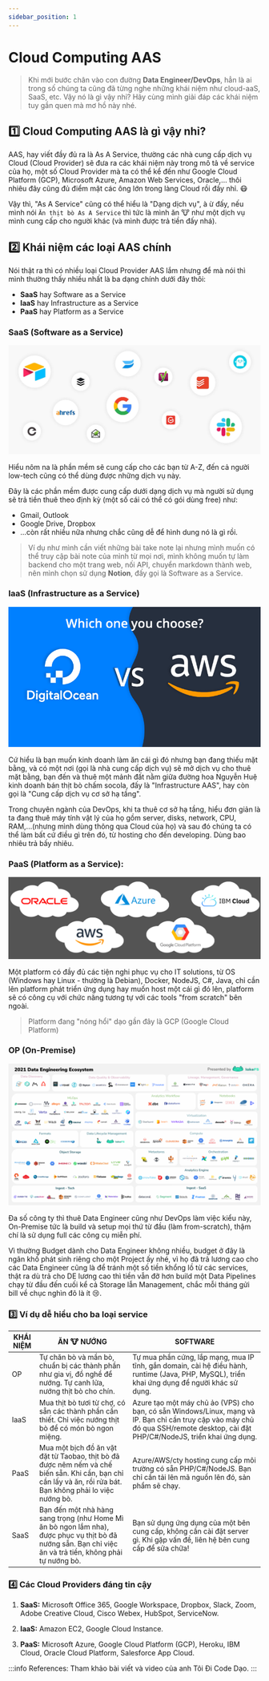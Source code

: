 ```yaml
---
sidebar_position: 1
---
```


# Cloud Computing AAS

> Khi mới bước chân vào con đường **Data Engineer/DevOps**, hẳn là ai trong số chúng ta cũng đã từng nghe những khái niệm như cloud-aaS, SaaS, etc. Vậy nó là gì vậy nhỉ? Hãy cùng mình giải đáp các khái niệm tuy gần quen mà mơ hồ này nhé.

## :one: Cloud Computing AAS là gì vậy nhỉ?

AAS, hay viết đầy đủ ra là As A Service, thường các nhà cung cấp dịch vụ Cloud (Cloud Provider) sẽ đưa ra các khái niệm này trong mô tả về service của họ, một số Cloud Provider mà ta có thể kể đến như Google Cloud Platform (GCP), Microsoft Azure, Amazon Web Services, Oracle,... thôi nhiêu đây cũng đủ điểm mặt các ông lớn trong làng Cloud rồi đấy nhỉ. :mask:

Vậy thì, "As A Service" cũng có thể hiểu là "Dạng dịch vụ", à ừ đấy, nếu mình nói `Ăn thịt bò As A Service` thì tức là mình ăn :cow: như một dịch vụ mình cung cấp cho người khác (và mình được trả tiền đấy nhá).

## :two: Khái niệm các loại AAS chính
Nói thật ra thì có nhiều loại Cloud Provider AAS lắm nhưng để mà nói thì mình thường thấy nhiều nhất là ba dạng chính dưới đây thôi:

- **SaaS** hay Software as a Service
- **IaaS** hay Infrastructure as a Service
- **PaaS** hay Platform as a Service

### SaaS (Software as a Service)

![picture 1](../../images/c06572e0072c12e14fad0075b31c47402ce25b8154db3d3e2397c4923b0430fe.png) 

Hiểu nôm na là phần mềm sẽ cung cấp cho các bạn từ A-Z, đến cả người low-tech cũng có thể dùng được những dịch vụ này.

Đây là các phần mềm được cung cấp dưới dạng dịch vụ mà người sử dụng sẽ trả tiền thuê theo định kỳ (một số cái có thể có gói dùng free) như:
- Gmail, Outlook
- Google Drive, Dropbox
- ...còn rất nhiều nữa nhưng chắc cũng dễ để hình dung nó là gì rồi.
> Ví dụ như mình cần viết những bài take note lại nhưng mình muốn có thể truy cập bài note của mình từ mọi nơi, mình không muốn tự làm backend cho một trang web, nối API, chuyển markdown thành web, nên mình chọn sử dụng **Notion**, đấy gọi là Software as a Service.

### IaaS (Infrastructure as a Service)

![picture 3](../../images/6497c0c3bb49e85196455847f85b0ce92f330b009ddf3302d0c46cc62c707637.png)  

Cứ hiểu là bạn muốn kinh doanh làm ăn cái gì đó nhưng bạn đang thiếu mặt bằng, và có một nơi (gọi là nhà cung cấp dịch vụ) sẽ mở dịch vụ cho thuê mặt bằng, bạn đến và thuê một mảnh đất nằm giữa đường hoa Nguyễn Huệ kinh doanh bán thịt bò chấm socola, đấy là "Infrastructure AAS", hay còn gọi là "Cung cấp dịch vụ cơ sở hạ tầng".

Trong chuyên ngành của DevOps, khi ta thuê cơ sở hạ tầng, hiểu đơn giản là ta đang thuê máy tính vật lý của họ gồm server, disks, network, CPU, RAM,...(nhưng mình dùng thông qua Cloud của họ) và sau đó chúng ta có thể làm bất cứ điều gì trên đó, từ hosting cho đến developing. Dùng bao nhiêu trả bấy nhiêu.

### PaaS (Platform as a Service): 

![picture 2](../../images/ed1269180f489fbee6104e2f8720158b42cc0586b0325f763e03824b6c2a96e2.png)  

Một platform có đầy đủ các tiện nghi phục vụ cho IT solutions, từ OS (Windows hay Linux - thường là Debian), Docker, NodeJS, C#, Java, chỉ cần lên platform phát triển ứng dụng hay muốn host một cái gì đó lên, platform sẽ có công cụ với chức năng tương tự với các tools "from scratch" bên ngoài.
> Platform đang "nóng hổi" dạo gần đây là GCP (Google Cloud Platform)

### OP (On-Premise)

![picture 4](../../images/47dbb4a564b7d20f4ecc8e86b61d7418a3fa3edcf143a323d579b48e0b23acd2.png)  

Đa số công ty thì thuê Data Engineer cũng như DevOps làm việc kiểu này, On-Premise tức là build và setup mọi thứ từ đầu (làm from-scratch), thậm chí là sử dụng full các công cụ miễn phí.

Vì thường Budget dành cho Data Engineer không nhiều, budget ở đây là ngân khố phát sinh riêng cho một Project ấy nhé, vì họ đã trả lương cao cho các Data Engineer cũng là để tránh một số tiền khổng lồ từ các services, thật ra dù trả cho DE lương cao thì tiền vẫn đỡ hơn build một Data Pipelines chạy từ đầu đến cuối kể cả Storage lẫn Management, chắc mỗi tháng gửi bill về chục nghìn đô là ít :cry:.
### :three: Ví dụ dễ hiểu cho ba loại service

| KHÁI NIỆM | ĂN :cow: NƯỚNG | SOFTWARE |
|------------|-----------------|--------------|
| OP | Tự chăn bò và mần bò, chuẩn bị các thành phần như gia vị, đồ nghề để nướng. Tự canh lửa, nướng thịt bò cho chín. | Tự mua phần cứng, lắp mạng, mua IP tĩnh, gắn domain, cài hệ điều hành, runtime (Java, PHP, MySQL), triển khai ứng dụng để người khác sử dụng. |
| IaaS | Mua thịt bò tươi từ chợ, có sẵn các thành phần cần thiết. Chỉ việc nướng thịt bò để có món bò ngon miệng. | Azure tạo một máy chủ ảo (VPS) cho bạn, có sẵn Windows/Linux, mạng và IP. Bạn chỉ cần truy cập vào máy chủ đó qua SSH/remote desktop, cài đặt PHP/C#/NodeJS, triển khai ứng dụng. |
| PaaS | Mua một bịch đồ ăn vặt đặt từ Taobao, thịt bò đã được nêm nếm và chế biến sẵn. Khi cần, bạn chỉ cần lấy và ăn, rồi rửa bát. Bạn không phải lo việc nướng bò. | Azure/AWS/cty hosting cung cấp môi trường có sẵn PHP/C#/NodeJS. Bạn chỉ cần tải lên mã nguồn lên đó, sản phẩm sẽ chạy. |
| SaaS | Bạn đến một nhà hàng sang trọng (như Home Mì ăn bò ngon lắm nha), được phục vụ thịt bò đã nướng sẵn. Bạn chỉ việc ăn và trả tiền, không phải tự nướng bò. | Bạn sử dụng ứng dụng của một bên cung cấp, không cần cài đặt server gì. Khi gặp vấn đề, liên hệ bên cung cấp để sửa chữa! |

### :four: Các Cloud Providers đáng tin cậy
1. **SaaS:** Microsoft Office 365, Google Workspace, Dropbox, Slack, Zoom, Adobe Creative Cloud, Cisco Webex, HubSpot, ServiceNow.

2. **IaaS:** Amazon EC2, Google Cloud Instance.

3. **PaaS:** Microsoft Azure, Google Cloud Platform (GCP), Heroku, IBM Cloud, Oracle Cloud Platform, Salesforce App Cloud.

:::info References:
Tham khảo bài viết và video của anh Tôi Đi Code Dạo.
:::



